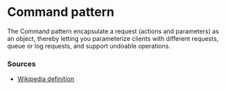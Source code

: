 # Command pattern

The Command pattern encapsulate a request (actions and parameters) as an object, thereby letting you parameterize clients with different requests, queue or log requests, and support undoable operations.

### Sources 

- [Wikipedia definition](https://en.wikipedia.org/wiki/Command_pattern)
